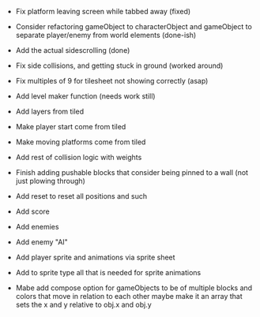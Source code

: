 - Fix platform leaving screen while tabbed away (fixed)
- Consider refactoring gameObject to characterObject and gameObject to separate player/enemy from world elements (done-ish)
- Add the actual sidescrolling (done)
- Fix side collisions, and getting stuck in ground (worked around)

- Fix multiples of 9 for tilesheet not showing correctly (asap)

- Add level maker function (needs work still)
- Add layers from tiled
- Make player start come from tiled
- Make moving platforms come from tiled

- Add rest of collision logic with weights
- Finish adding pushable blocks that consider being pinned to a wall (not just plowing through)
- Add reset to reset all positions and such



- Add score
- Add enemies
- Add enemy "AI"

- Add player sprite and animations via sprite sheet
- Add to sprite type all that is needed for sprite animations
- Mabe add compose option for gameObjects to be of multiple blocks and colors that move in relation to each other maybe make it an array that sets the x and y relative to obj.x and obj.y 